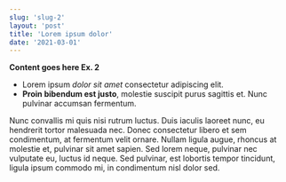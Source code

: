 ```yaml
---
slug: 'slug-2'
layout: 'post'
title: 'Lorem ipsum dolor'
date: '2021-03-01'
---
```


**Content goes here Ex. 2** 

- Lorem ipsum _dolor sit amet_ consectetur adipiscing elit.
- **Proin bibendum est justo**, molestie suscipit purus sagittis et. Nunc pulvinar accumsan fermentum. 

Nunc convallis mi quis nisi rutrum luctus. Duis iaculis laoreet nunc, eu hendrerit tortor malesuada nec. Donec consectetur libero et sem condimentum, at fermentum velit ornare. Nullam ligula augue, rhoncus at molestie et, pulvinar sit amet sapien. Sed lorem neque, pulvinar nec vulputate eu, luctus id neque. Sed pulvinar, est lobortis tempor tincidunt, ligula ipsum commodo mi, in condimentum nisl dolor sed.

